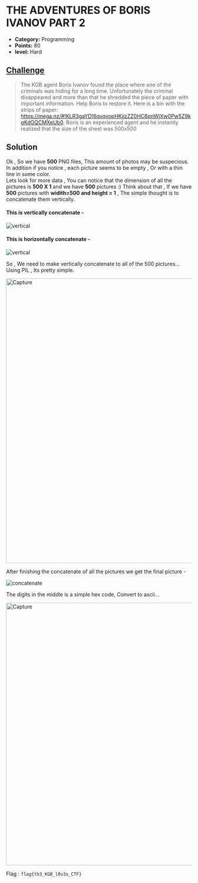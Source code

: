 
# THE ADVENTURES OF BORIS IVANOV PART 2

* **Category:** Programming
* **Points:** 80 
* **level:** Hard


## [Challenge](https://ctflearn.com/problems/382)

> The KGB agent Boris Ivanov found the place where one of the criminals was hiding for a long time. Unfortunately the criminal disappeared and more than that he shredded the piece of paper with important information. Help Boris to restore it. Here is a bin with the strips of paper: https://mega.nz/#!KLR3gaYD!6qvqvopHKjjzZZ0HC6pnWjXw0Pw5Z9kgKdGQCMXeUb0. Boris is an experienced agent and he instantly realized that the size of the sheet was 500x500

## Solution
Ok , So we have **500** PNG files, This amount of photos may be suspecious.\
In addition if you notice , each picture seems to be empty , Or with a thin line in some color.\
Lets look for more data , You can notice that the dimension of all the pictures is **500 X 1** and we have **500** pictures :)
Think about that , If we have **500** pictures with **widith=500 and height = 1** , The simple thought is to concatenate them vertically.

#### This is vertically concatenate  - 

![vertical](https://user-images.githubusercontent.com/57364083/69500145-2ba77480-0f01-11ea-9892-dd9d9543974d.png)

#### This is horizontally concatenate  - 

![vertical](https://user-images.githubusercontent.com/57364083/69500161-51cd1480-0f01-11ea-95b9-30c9f28f64c2.png)

So , We need to make vertically concatenate to all of the 500 pictures...
Using PIL , Its pretty simple.

<img width="771" alt="Capture" src="https://user-images.githubusercontent.com/57364083/69500353-0582d400-0f03-11ea-8d6d-8d5edcb83871.PNG">

After finishing the concatenate of all the pictures we get the final picture - 

![concatenate](https://user-images.githubusercontent.com/57364083/69500306-9c02c580-0f02-11ea-9105-08f6b4fdc886.png)

The digits in the middle is a simple hex code, Convert to ascii...

<img width="711" alt="Capture" src="https://user-images.githubusercontent.com/57364083/69500332-dec49d80-0f02-11ea-88d8-d2d04356f3d1.PNG">


Flag : ```flag{th3_KGB_l0v3s_CTF}```


